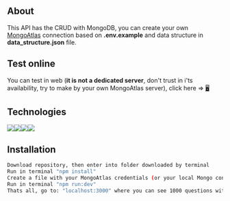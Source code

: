 ## About
This API has the CRUD with MongoDB, you can create your own [MongoAtlas](https://www.mongodb.com/atlas/database 
"Link to mongo Atlas") 
connection based on **.env.example** and data structure in **data_structure.json** file. 

## Test online
You can test in web (**it is not a dedicated server**, don't trust in i'ts availability, try to make by your own 
MongoAtlas server), click here => [🖥](https://app.apievaluacion.angelavendanocruz.com/api/questions "Link test project")

## Technologies
<img src="https://img.shields.io/badge/Node.js-339933?style=for-the-badge&logo=nodedotjs&logoColor=white" /><img src="https://img.shields.io/badge/Express.js-000000?style=for-the-badge&logo=express&logoColor=white"/><img src="https://img.shields.io/badge/MongoDB-4EA94B?style=for-the-badge&logo=mongodb&logoColor=white" /><img src="https://img.shields.io/badge/Docker-2CA5E0?style=for-the-badge&logo=docker&logoColor=white"/>

## Installation
```sh
Download repository, then enter into folder downloaded by terminal
Run in terminal "npm install"
Create a file with your MongoAtlas credentials (or your local Mongo connection) like .env.example
Run in terminal "npm run:dev"
Thats all, go to: "localhost:3000" where you can see 1000 questions with it's answers and options
```
